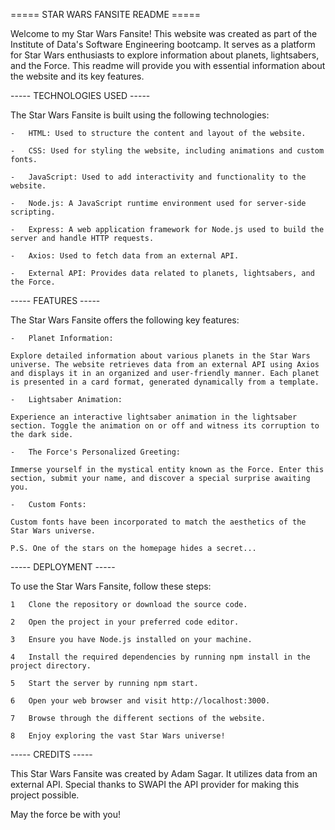 ===== STAR WARS FANSITE README =====

Welcome to my Star Wars Fansite! This website was created as part of the Institute of Data's Software Engineering bootcamp. It serves as a platform for Star Wars enthusiasts to explore information about planets, lightsabers, and the Force. This readme will provide you with essential information about the website and its key features.


----- TECHNOLOGIES USED -----

The Star Wars Fansite is built using the following technologies:

    -   HTML: Used to structure the content and layout of the website.

    -   CSS: Used for styling the website, including animations and custom fonts.

    -   JavaScript: Used to add interactivity and functionality to the website.

    -   Node.js: A JavaScript runtime environment used for server-side scripting.

    -   Express: A web application framework for Node.js used to build the server and handle HTTP requests.

    -   Axios: Used to fetch data from an external API.

    -   External API: Provides data related to planets, lightsabers, and the Force.


----- FEATURES -----

The Star Wars Fansite offers the following key features:

    -   Planet Information: 
    
    Explore detailed information about various planets in the Star Wars universe. The website retrieves data from an external API using Axios and displays it in an organized and user-friendly manner. Each planet is presented in a card format, generated dynamically from a template.

    -   Lightsaber Animation:
    
    Experience an interactive lightsaber animation in the lightsaber section. Toggle the animation on or off and witness its corruption to the dark side.

    -   The Force's Personalized Greeting:

    Immerse yourself in the mystical entity known as the Force. Enter this section, submit your name, and discover a special surprise awaiting you.

    -   Custom Fonts:
    
    Custom fonts have been incorporated to match the aesthetics of the Star Wars universe.

    P.S. One of the stars on the homepage hides a secret...


----- DEPLOYMENT -----

To use the Star Wars Fansite, follow these steps:

    1   Clone the repository or download the source code.

    2   Open the project in your preferred code editor.

    3   Ensure you have Node.js installed on your machine.

    4   Install the required dependencies by running npm install in the project directory.

    5   Start the server by running npm start.

    6   Open your web browser and visit http://localhost:3000.

    7   Browse through the different sections of the website.

    8   Enjoy exploring the vast Star Wars universe!


----- CREDITS -----

This Star Wars Fansite was created by Adam Sagar. It utilizes data from an external API. Special thanks to SWAPI the API provider for making this project possible.

May the force be with you!




